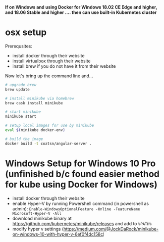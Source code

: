 **If on Windows and using  Docker for Windows 18.02 CE Edge and higher, and 18.06 Stable and higher .... then can use built-in Kubernetes cluster**

# osx setup

Prerequsites:
- install docker through their website
- install virtualbox through their website
- install brew if you do not have it from their website

Now let's bring up the command line and...

```bash
# upgrade brew
brew update

# install minikube via homebrew
brew cask install minikube

# start minikube
minikube start

# setup local images for use by minikube
eval $(minikube docker-env)

# build the image
docker build -t coatsn/angular-server .
```

# Windows Setup for Windows 10 Pro (unfinished b/c found easier method for kube using Docker for Windows)

- install docker through their website
- enable Hyper-V by running Powershell command (in powershell as admin): `Enable-WindowsOptionalFeature -Online -FeatureName Microsoft-Hyper-V -All`
- download minikube binary at https://github.com/kubernetes/minikube/releases and add to `%PATH%`
- modify hyper v settings (https://medium.com/@JockDaRock/minikube-on-windows-10-with-hyper-v-6ef0f4dc158c)
